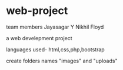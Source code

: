 # web-project

team members
Jayasagar Y
Nikhil Floyd

a web develepment project

languages used- html,css,php,bootstrap


create folders names "images" and "uploads"
